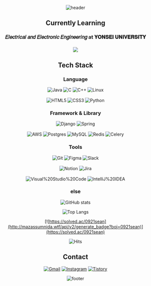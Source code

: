 <div align="center">
  
  ![header](https://capsule-render.vercel.app/api?type=waving&color=gradient&customColorList=3&height=250&text=SeungBeom%20Cheon&fontColor=FFFFFF&fontSize=80)

  ## Currently Learning
  
  ### 𝐸𝑙𝑒𝑐𝑡𝑟𝑖𝑐𝑎𝑙 𝑎𝑛𝑑 𝐸𝑙𝑒𝑐𝑡𝑟𝑜𝑛𝑖𝑐 𝐸𝑛𝑔𝑖𝑛𝑒𝑒𝑟𝑖𝑛𝑔 at 𝐘𝐎𝐍𝐒𝐄𝐈 𝐔𝐍𝐈𝐕𝐄𝐑𝐒𝐈𝐓𝐘

  ### [![](https://img.shields.io/badge/🦅Yonsei_Univ-00205B.svg?&style=plastic&link=https://www.yonsei.ac.kr/sc/)](https://www.yonsei.ac.kr/sc/)

  ### 
  
  ## Tech Stack
  
  ### Language

  ![Java](https://img.shields.io/badge/JAVA-%23ED8B00?style=for-the-badge&logo=openjdk&logoColor=white)
  ![C](https://img.shields.io/badge/c-A8B9CC?style=for-the-badge&logo=c&logoColor=white)
  ![C++](https://img.shields.io/badge/c++-%2300599C.svg?style=for-the-badge&logo=c%2B%2B&logoColor=white)
  ![Linux](https://img.shields.io/badge/Linux-FCC624?style=for-the-badge&logo=linux&logoColor=black)
  <br><br>
  ![HTML5](https://img.shields.io/badge/html5-%23E34F26.svg?style=for-the-badge&logo=html5&logoColor=white)
  ![CSS3](https://img.shields.io/badge/css3-%231572B6.svg?style=for-the-badge&logo=css3&logoColor=white)
  ![Python](https://img.shields.io/badge/python-3670A0?style=for-the-badge&logo=python&logoColor=ffdd54)
  
  ### Framework & Library
  
  ![Django](https://img.shields.io/badge/django-%23092E20.svg?style=for-the-badge&logo=django&logoColor=white)
  ![Spring](https://img.shields.io/badge/spring-%236DB33F.svg?style=for-the-badge&logo=spring&logoColor=white)
  <br><br>
  ![AWS](https://img.shields.io/badge/AWS-%23FF9900.svg?style=for-the-badge&logo=amazon-aws&logoColor=white)
  ![Postgres](https://img.shields.io/badge/postgres-%23316192.svg?style=for-the-badge&logo=postgresql&logoColor=white)
  ![MySQL](https://img.shields.io/badge/mysql-%2300f.svg?style=for-the-badge&logo=mysql&logoColor=white)
  ![Redis](https://img.shields.io/badge/redis-%23DD0031.svg?style=for-the-badge&logo=redis&logoColor=white)
  ![Celery](https://img.shields.io/badge/celery-%23a9cc54.svg?style=for-the-badge&logo=celery&logoColor=ddf4a4)
  
  ### Tools
  
  ![Git](https://img.shields.io/badge/git-%23F05033.svg?style=for-the-badge&logo=git&logoColor=white)
  ![Figma](https://img.shields.io/badge/figma-%23F24E1E.svg?style=for-the-badge&logo=figma&logoColor=white)
  ![Slack](https://img.shields.io/badge/Slack-4A154B?style=for-the-badge&logo=slack&logoColor=white)
  <br><br>
  ![Notion](https://img.shields.io/badge/Notion-%23000000.svg?style=for-the-badge&logo=notion&logoColor=white)
  ![Jira](https://img.shields.io/badge/jira-%230A0FFF.svg?style=for-the-badge&logo=jira&logoColor=white)
  <br><br>
  ![Visual%20Studio%20Code](https://img.shields.io/badge/Visual%20Studio%20Code-0078d7.svg?style=for-the-badge&logo=visual-studio-code&logoColor=white)
  ![IntelliJ%20IDEA](https://img.shields.io/badge/IntelliJIDEA-000000.svg?style=for-the-badge&logo=intellij-idea&logoColor=white)

  ### else

  ![GitHub stats](https://github-readme-stats.vercel.app/api?username=0921sean&show_icons=true&theme=radical)
  
  ![Top Langs](https://github-readme-stats.vercel.app/api/top-langs/?username=0921sean&layout=compact&theme=radical)
  
  [![https://solved.ac/0921sean](http://mazassumnida.wtf/api/v2/generate_badge?boj=0921sean)](https://solved.ac/0921sean)

  ![Hits](https://hits.seeyoufarm.com/api/count/incr/badge.svg?url=https%3A%2F%2Fgithub.com%2F0921sean&count_bg=%2300205B&title_bg=%23555555&icon=&icon_color=%23E7E7E7&title=hits&edge_flat=false)
  
  ## Contact

  [![Gmail](https://img.shields.io/badge/Gmail-EA4335.svg?&style=plastic&logo=Gmail&logoColor=white&link=mailto:0921sean@gmail.com)](mailto:0921sean@gmail.com)
  [![Instagram](https://img.shields.io/badge/Instagram-E4405F.svg?&style=plastic&logo=Instagram&logoColor=white&link=https://www.instagram.com/0921sean/)](https://www.instagram.com/0921sean/)
  [![Tistory](https://img.shields.io/badge/Tistory-E4405F.svg?&style=plastic&logo=Tistory&logoColor=white&link=https://hazel-nut01.tistory.com/)](https://hazel-nut01.tistory.com/)

  ![footer](https://capsule-render.vercel.app/api?type=waving&color=gradient&customColorList=3&height=80&section=footer&fontSize=80)

  
</div>
